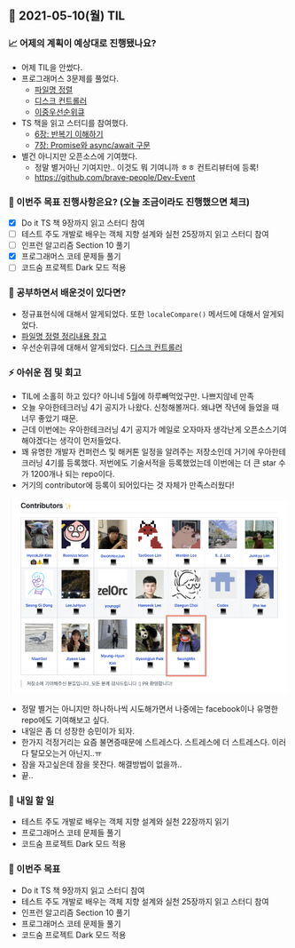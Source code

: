 ## 📆 2021-05-10(월) TIL

### 📈 어제의 계획이 예상대로 진행됐나요?
- 어제 TIL을 안썼다.
- 프로그래머스 3문제를 풀었다.
  - [파일명 정렬](https://github.com/saseungmin/daily_coding_dojo/tree/master/programmers/Level%202/%5B3%EC%B0%A8%5D%20%ED%8C%8C%EC%9D%BC%EB%AA%85%20%EC%A0%95%EB%A0%AC)
  - [디스크 컨트롤러](https://github.com/saseungmin/daily_coding_dojo/tree/master/programmers/Level%203/%EB%94%94%EC%8A%A4%ED%81%AC%20%EC%BB%A8%ED%8A%B8%EB%A1%A4%EB%9F%AC)
  - [이중우선순위큐](https://github.com/saseungmin/daily_coding_dojo/tree/master/programmers/Level%203/%EC%9D%B4%EC%A4%91%EC%9A%B0%EC%84%A0%EC%88%9C%EC%9C%84%ED%81%90)
- TS 책을 읽고 스터디를 참여했다.
  - [6장: 반복기 이해하기](https://github.com/saseungmin/typescript_programming_study/tree/master/Chapter%206)
  - [7장: Promise와 async/await 구문](https://github.com/saseungmin/typescript_programming_study/tree/master/Chapter%207)
- 별건 아니지만 오픈소스에 기여했다.
  - 정말 별거아닌 기여지만.. 이것도 뭐 기여니까 ㅎㅎ 컨트리뷰터에 등록!
  - https://github.com/brave-people/Dev-Event

### 🦄 이번주 목표 진행사항은요? (오늘 조금이라도 진행했으면 체크)
- [x] Do it TS 책 9장까지 읽고 스터디 참여
- [ ] 테스트 주도 개발로 배우는 객체 지향 설계와 실천 25장까지 읽고 스터디 참여
- [ ] 인프런 알고리즘 Section 10 풀기
- [x] 프로그래머스 코테 문제들 풀기
- [ ] 코드숨 프로젝트 Dark 모드 적용

### 🤔 공부하면서 배운것이 있다면?
- 정규표현식에 대해서 알게되었다. 또한 `localeCompare()` 메서드에 대해서 알게되었다.
- [파일명 정렬 정리내용 참고](https://github.com/saseungmin/daily_coding_dojo/tree/master/programmers/Level%202/%5B3%EC%B0%A8%5D%20%ED%8C%8C%EC%9D%BC%EB%AA%85%20%EC%A0%95%EB%A0%AC)
- 우선순위큐에 대해서 알게되었다. [디스크 컨트롤러](https://github.com/saseungmin/daily_coding_dojo/tree/master/programmers/Level%203/%EB%94%94%EC%8A%A4%ED%81%AC%20%EC%BB%A8%ED%8A%B8%EB%A1%A4%EB%9F%AC)

### ⚡ 아쉬운 점 및 회고
- TIL에 소홀히 하고 있다? 아니네 5월에 하루빼먹었구만. 나쁘지않네 만족
- 오늘 우아한테크러닝 4기 공지가 나왔다. 신청해볼꺼다. 왜냐면 작년에 들었을 때 너무 좋았기 때문.
- 근데 이번에는 우아한테크러닝 4기 공지가 메일로 오자마자 생각난게 오픈소스기여 해야겠다는 생각이 먼저들었다.
- 꽤 유명한 개발자 컨퍼런스 및 해커톤 일정을 알려주는 저장소인데 거기에 우아한테크러닝 4기를 등록했다. 저번에도 기술서적을 등록했었는데 이번에는 더 큰 star 수가 1200개나 되는 repo이다.
- 거기의 contributor에 등록이 되어있다는 것 자체가 만족스러웠다! 

![20210510-1](../images/20210510-1.png)

- 정말 별거는 아니지만 하나하나씩 시도해가면서 나중에는 facebook이나 유명한 repo에도 기여해보고 싶다.
- 내일은 좀 더 성장한 승민이가 되자.
- 한가지 걱정거리는 요즘 불면증때문에 스트레스다. 스트레스에 더 스트레스다. 이러다 탈모오는거 아닌지..ㅠ
- 잠을 자고싶은데 잠을 못잔다. 해결방법이 없을까..
- 끝..

### 🚀 내일 할 일
- 테스트 주도 개발로 배우는 객체 지향 설계와 실천 22장까지 읽기
- 프로그래머스 코테 문제들 풀기
- 코드숨 프로젝트 Dark 모드 적용

### 🎯 이번주 목표
- Do it TS 책 9장까지 읽고 스터디 참여
- 테스트 주도 개발로 배우는 객체 지향 설계와 실천 25장까지 읽고 스터디 참여
- 인프런 알고리즘 Section 10 풀기
- 프로그래머스 코테 문제들 풀기
- 코드숨 프로젝트 Dark 모드 적용
